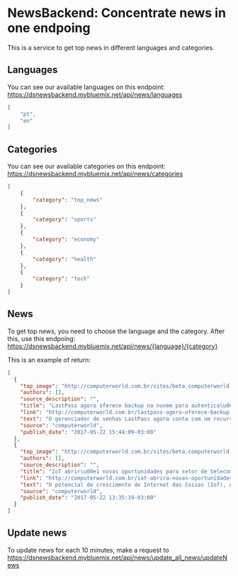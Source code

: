 # NewsBackend: Concentrate news in one endpoing

This is a service to get top news in different languages and categories.

## Languages
You can see our available languages on this endpoint: https://dsnewsbackend.mybluemix.net/api/news/languages

```json
[
    "pt",
    "en"
]
```

## Categories
You can see our available categories on this endpoint: https://dsnewsbackend.mybluemix.net/api/news/categories

```json
[
    {
        "category": "top_news"
    },
    {
        "category": "sports"
    },
    {
        "category": "economy"
    },
    {
        "category": "health"
    },
    {
        "category": "tech"
    }
]
```

## News
To get top news, you need to choose the language and the category. After this, use this endpoing: https://dsnewsbackend.mybluemix.net/api/news/{language}/{category}

This is an example of return:
```json
[
  {
    "top_image": "http://computerworld.com.br/sites/beta.computerworld.com.br/files/news_articles/airbus.jpg",
    "authors": [],
    "source_description": "",
    "title": "LastPass agora oferece backup na nuvem para autentica\u00e7\u00e3o de dois fatores",
    "link": "http://computerworld.com.br/lastpass-agora-oferece-backup-na-nuvem-para-autenticacao-de-dois-fatores",
    "text": "O gerenciador de senhas LastPass agora conta com um recurso de backup na nuvem para quem escolher utilizar sua solu\u00e7\u00e3o de autentica\u00e7\u00e3o de dois fatores por meio do aplicativo LastPass Authenticator.\n\nDesta forma, o usu\u00e1rio que optar pela nova funcionalidade n\u00e3o ter\u00e1 mais problemas neste sentido em caso de perda ou roubo do se...",
    "source": "computerworld",
    "publish_date": "2017-05-22 15:44:09-03:00"
  },
  {
    "top_image": "http://computerworld.com.br/sites/beta.computerworld.com.br/files/news_articles/airbus.jpg",
    "authors": [],
    "source_description": "",
    "title": "IoT abrir\u00e1 novas oportunidades para setor de telecom, afirma Bain & Company",
    "link": "http://computerworld.com.br/iot-abrira-novas-oportunidades-para-setor-de-telecom-afirma-bain-company",
    "text": "O potencial de crescimento de Internet das Coisas (IoT), que deve movimentar mais de US$ 470 bilh\u00f5es por ano at\u00e9 2020, segundo estimativas da Bain & Company, \u00e9 ineg\u00e1vel. Mas quem ser\u00e1 respons\u00e1vel pelo suporte de uma infraestrutura t\u00e3o complexa que conecta diversos tipos de tecnologias e dispositivos? Estudo da consultoria Close to Core, ...",
    "source": "computerworld",
    "publish_date": "2017-05-22 13:35:39-03:00"
  }
]
```

## Update news

To update news for each 10 minutes, make a request to https://dsnewsbackend.mybluemix.net/api/news/update_all_news/updateNews



